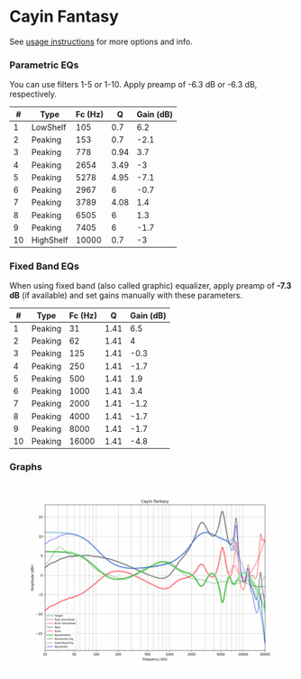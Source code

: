 # Cayin Fantasy
See [usage instructions](https://github.com/jaakkopasanen/AutoEq#usage) for more options and info.

### Parametric EQs
You can use filters 1-5 or 1-10. Apply preamp of -6.3 dB or -6.3 dB, respectively.

|   # | Type      |   Fc (Hz) |    Q |   Gain (dB) |
|-----|-----------|-----------|------|-------------|
|   1 | LowShelf  |       105 | 0.7  |         6.2 |
|   2 | Peaking   |       153 | 0.7  |        -2.1 |
|   3 | Peaking   |       778 | 0.94 |         3.7 |
|   4 | Peaking   |      2654 | 3.49 |        -3   |
|   5 | Peaking   |      5278 | 4.95 |        -7.1 |
|   6 | Peaking   |      2967 | 6    |        -0.7 |
|   7 | Peaking   |      3789 | 4.08 |         1.4 |
|   8 | Peaking   |      6505 | 6    |         1.3 |
|   9 | Peaking   |      7405 | 6    |        -1.7 |
|  10 | HighShelf |     10000 | 0.7  |        -3   |

### Fixed Band EQs
When using fixed band (also called graphic) equalizer, apply preamp of **-7.3 dB** (if available) and set gains manually with these parameters.

|   # | Type    |   Fc (Hz) |    Q |   Gain (dB) |
|-----|---------|-----------|------|-------------|
|   1 | Peaking |        31 | 1.41 |         6.5 |
|   2 | Peaking |        62 | 1.41 |         4   |
|   3 | Peaking |       125 | 1.41 |        -0.3 |
|   4 | Peaking |       250 | 1.41 |        -1.7 |
|   5 | Peaking |       500 | 1.41 |         1.9 |
|   6 | Peaking |      1000 | 1.41 |         3.4 |
|   7 | Peaking |      2000 | 1.41 |        -1.2 |
|   8 | Peaking |      4000 | 1.41 |        -1.7 |
|   9 | Peaking |      8000 | 1.41 |        -1.7 |
|  10 | Peaking |     16000 | 1.41 |        -4.8 |

### Graphs
![](./Cayin%20Fantasy.png)
